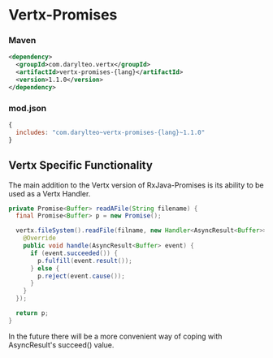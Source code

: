 # Vertx-Promises

### Maven
```XML
<dependency>
  <groupId>com.darylteo.vertx</groupId>
  <artifactId>vertx-promises-{lang}</artifactId>
  <version>1.1.0</version>
</dependency>
````
### mod.json
```javascript
{
  includes: "com.darylteo~vertx-promises-{lang}~1.1.0"
}
````


## Vertx Specific Functionality

The main addition to the Vertx version of RxJava-Promises is its ability to be used as a Vertx Handler. 

```java
private Promise<Buffer> readAFile(String filename) {
  final Promise<Buffer> p = new Promise();

  vertx.fileSystem().readFile(filname, new Handler<AsyncResult<Buffer>>() {
    @Override
    public void handle(AsyncResult<Buffer> event) {
      if (event.succeeded()) {
        p.fulfill(event.result());
      } else {
        p.reject(event.cause());
      }
    }
  });

  return p;
}
````

In the future there will be a more convenient way of coping with AsyncResult's succeed() value.
